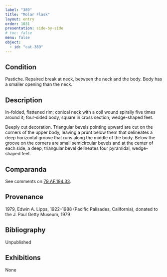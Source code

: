```yaml
---
label: "389"
title: "Molar Flask"
layout: entry
order: 1031
presentation: side-by-side
# toc: false
menu: false
object:
  - id: "cat-389"
---
```


## Condition

Pastiche. Repaired break at neck, between the neck and the body. Body has a smaller opening than the neck.

## Description

In-folded, flattened rim; conical neck with a coil wound spirally five times around it; four-sided body, square in cross section; wedge-shaped feet.

Deeply cut decoration. Triangular bevels pointing upward are cut on the corners of the upper body, leaving a prunt below them that delineates a deep horizontal groove that runs along the middle of the body. Below the groove on the corners are small semicircular bevels and at the center of each side, a deep, triangular bevel delineates four pyramidal, wedge-shaped feet.

## Comparanda

See comments on [79.AF.184.33](#cat).

## Provenance

1979, Edwin A. Lipps, 1922–1988 (Pacific Palisades, California), donated to the J. Paul Getty Museum, 1979

## Bibliography

Unpublished

## Exhibitions

None